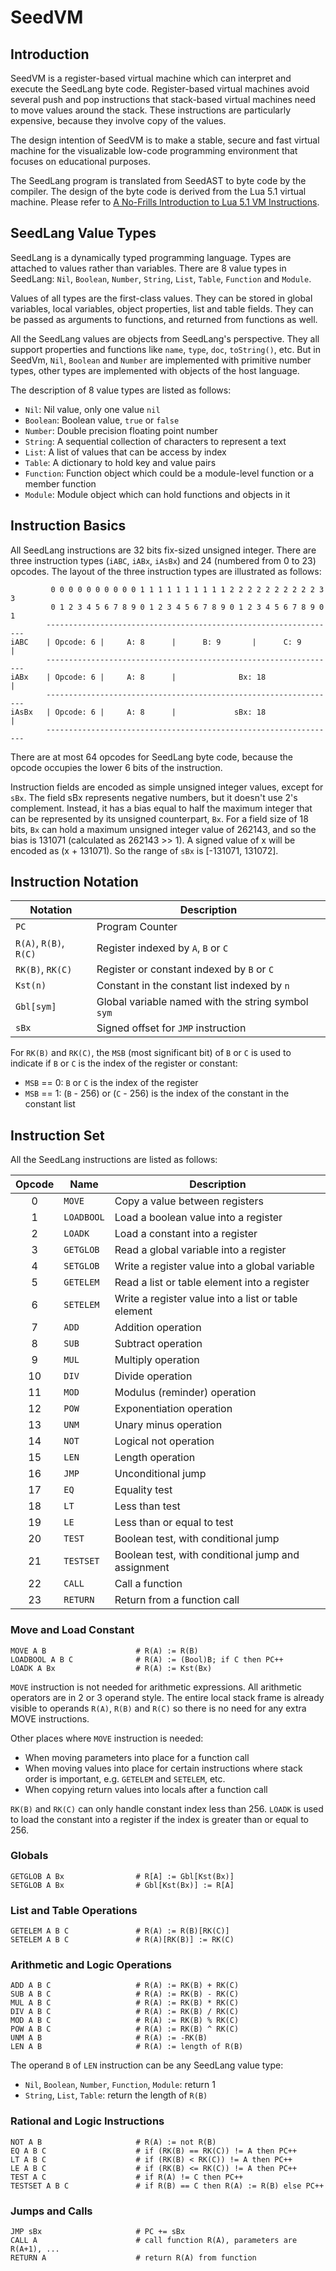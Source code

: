 # SeedVM

## Introduction

SeedVM is a register-based virtual machine which can interpret and execute the
SeedLang byte code. Register-based virtual machines avoid several push and pop
instructions that stack-based virtual machines need to move values around the
stack. These instructions are particularly expensive, because they involve copy
of the values.

The design intention of SeedVM is to make a stable, secure and fast virtual
machine for the visualizable low-code programming environment that focuses on
educational purposes.

The SeedLang program is translated from SeedAST to byte code by the compiler.
The design of the byte code is derived from the Lua 5.1 virtual machine. Please
refer to [A No-Frills Introduction to Lua 5.1 VM
Instructions](http:#underpop.free.fr/l/lua/docs/a-no-frills-introduction-to-lua-5.1-vm-instructions.pdf).

## SeedLang Value Types

SeedLang is a dynamically typed programming language. Types are attached to
values rather than variables. There are 8 value types in SeedLang: `Nil`,
`Boolean`, `Number`, `String`, `List`, `Table`, `Function` and `Module`.

Values of all types are the first-class values. They can be stored in global
variables, local variables, object properties, list and table fields. They can
be passed as arguments to functions, and returned from functions as well.

All the SeedLang values are objects from SeedLang's perspective. They all
support properties and functions like `name`, `type`, `doc`, `toString()`, etc.
But in SeedVm, `Nil`, `Boolean` and `Number` are implemented with primitive
number types, other types are implemented with objects of the host language.

The description of 8 value types are listed as follows:

- `Nil`: Nil value, only one value `nil`
- `Boolean`: Boolean value, `true` or `false`
- `Number`: Double precision floating point number
- `String`: A sequential collection of characters to represent a text
- `List`: A list of values that can be access by index
- `Table`: A dictionary to hold key and value pairs
- `Function`: Function object which could be a module-level function or a member
  function
- `Module`: Module object which can hold functions and objects in it

## Instruction Basics

All SeedLang instructions are 32 bits fix-sized unsigned integer. There are
three instruction types (`iABC`, `iABx`, `iAsBx`) and 24 (numbered from 0 to 23)
opcodes. The layout of the three instruction types are illustrated as follows:

```text
         0 0 0 0 0 0 0 0 0 0 1 1 1 1 1 1 1 1 1 1 2 2 2 2 2 2 2 2 2 2 3 3
         0 1 2 3 4 5 6 7 8 9 0 1 2 3 4 5 6 7 8 9 0 1 2 3 4 5 6 7 8 9 0 1
        -----------------------------------------------------------------
iABC    | Opcode: 6 |     A: 8      |      B: 9       |      C: 9       |
        -----------------------------------------------------------------
iABx    | Opcode: 6 |     A: 8      |              Bx: 18               |
        -----------------------------------------------------------------
iAsBx   | Opcode: 6 |     A: 8      |             sBx: 18               |
        -----------------------------------------------------------------
```

There are at most 64 opcodes for SeedLang byte code, because the opcode occupies
the lower 6 bits of the instruction.

Instruction fields are encoded as simple unsigned integer values, except for
`sBx`. The field sBx represents negative numbers, but it doesn't use 2's
complement. Instead, it has a bias equal to half the maximum integer that can be
represented by its unsigned counterpart, `Bx`. For a field size of 18 bits, `Bx`
can hold a maximum unsigned integer value of 262143, and so the bias is 131071
(calculated as 262143 >> 1). A signed value of x will be encoded as (x +
131071). So the range of `sBx` is [-131071, 131072].

## Instruction Notation

| Notation               | Description                                        |
| ---------------------- | -------------------------------------------------- |
| `PC`                   | Program Counter                                    |
| `R(A)`, `R(B)`, `R(C)` | Register indexed by `A`, `B` or `C`                |
| `RK(B)`, `RK(C)`       | Register or constant indexed by `B` or `C`         |
| `Kst(n)`               | Constant in the constant list indexed by `n`       |
| `Gbl[sym]`             | Global variable named with the string symbol `sym` |
| `sBx`                  | Signed offset for `JMP` instruction                |

For `RK(B)` and `RK(C)`, the `MSB` (most significant bit) of `B` or `C` is used to
indicate if `B` or `C` is the index of the register or constant:

- `MSB` == 0: `B` or `C` is the index of the register
- `MSB` == 1: (`B` - 256) or (`C` - 256) is the index of the constant in the
  constant list

## Instruction Set

All the SeedLang instructions are listed as follows:

| Opcode | Name       | Description                                         |
| :----: | ---------- | --------------------------------------------------- |
|   0    | `MOVE`     | Copy a value between registers                      |
|   1    | `LOADBOOL` | Load a boolean value into a register                |
|   2    | `LOADK`    | Load a constant into a register                     |
|   3    | `GETGLOB`  | Read a global variable into a register              |
|   4    | `SETGLOB`  | Write a register value into a global variable       |
|   5    | `GETELEM`  | Read a list or table element into a register        |
|   6    | `SETELEM`  | Write a register value into a list or table element |
|   7    | `ADD`      | Addition operation                                  |
|   8    | `SUB`      | Subtract operation                                  |
|   9    | `MUL`      | Multiply operation                                  |
|   10   | `DIV`      | Divide operation                                    |
|   11   | `MOD`      | Modulus (reminder) operation                        |
|   12   | `POW`      | Exponentiation operation                            |
|   13   | `UNM`      | Unary minus operation                               |
|   14   | `NOT`      | Logical not operation                               |
|   15   | `LEN`      | Length operation                                    |
|   16   | `JMP`      | Unconditional jump                                  |
|   17   | `EQ`       | Equality test                                       |
|   18   | `LT`       | Less than test                                      |
|   19   | `LE`       | Less than or equal to test                          |
|   20   | `TEST`     | Boolean test, with conditional jump                 |
|   21   | `TESTSET`  | Boolean test, with conditional jump and assignment  |
|   22   | `CALL`     | Call a function                                     |
|   23   | `RETURN`   | Return from a function call                         |

### Move and Load Constant

```shell
MOVE A B                    # R(A) := R(B)
LOADBOOL A B C              # R(A) := (Bool)B; if C then PC++
LOADK A Bx                  # R(A) := Kst(Bx)
```

`MOVE` instruction is not needed for arithmetic expressions. All arithmetic
operators are in 2 or 3 operand style. The entire local stack frame is already
visible to operands `R(A)`, `R(B)` and `R(C)` so there is no need for any extra
MOVE instructions.

Other places where `MOVE` instruction is needed:

- When moving parameters into place for a function call
- When moving values into place for certain instructions where stack order is
  important, e.g. `GETELEM` and `SETELEM`, etc.
- When copying return values into locals after a function call

`RK(B)` and `RK(C)` can only handle constant index less than 256. `LOADK` is
used to load the constant into a register if the index is greater than or equal
to 256.

### Globals

```shell
GETGLOB A Bx                # R[A] := Gbl[Kst(Bx)]
SETGLOB A Bx                # Gbl[Kst(Bx)] := R[A]
```

### List and Table Operations

```shell
GETELEM A B C               # R(A) := R(B)[RK(C)]
SETELEM A B C               # R(A)[RK(B)] := RK(C)
```

### Arithmetic and Logic Operations

```shell
ADD A B C                   # R(A) := RK(B) + RK(C)
SUB A B C                   # R(A) := RK(B) - RK(C)
MUL A B C                   # R(A) := RK(B) * RK(C)
DIV A B C                   # R(A) := RK(B) / RK(C)
MOD A B C                   # R(A) := RK(B) % RK(C)
POW A B C                   # R(A) := RK(B) ^ RK(C)
UNM A B                     # R(A) := -RK(B)
LEN A B                     # R(A) := length of R(B)
```

The operand `B` of `LEN` instruction can be any SeedLang value type:

- `Nil`, `Boolean`, `Number`, `Function`, `Module`: return 1
- `String`, `List`, `Table`: return the length of `R(B)`

### Rational and Logic Instructions

```shell
NOT A B                     # R(A) := not R(B)
EQ A B C                    # if (RK(B) == RK(C)) != A then PC++
LT A B C                    # if (RK(B) < RK(C)) != A then PC++
LE A B C                    # if (RK(B) <= RK(C)) != A then PC++
TEST A C                    # if R(A) != C then PC++
TESTSET A B C               # if R(B) == C then R(A) := R(B) else PC++
```

### Jumps and Calls

```shell
JMP sBx                     # PC += sBx
CALL A                      # call function R(A), parameters are R(A+1), ...
RETURN A                    # return R(A) from function
```
